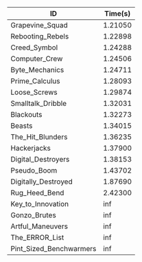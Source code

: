 |ID|Time(s)|
|-|-|
|Grapevine_Squad|1.21050|
|Rebooting_Rebels|1.22898|
|Creed_Symbol|1.24288|
|Computer_Crew|1.24506|
|Byte_Mechanics|1.24711|
|Prime_Calculus|1.28093|
|Loose_Screws|1.29874|
|Smalltalk_Dribble|1.32031|
|Blackouts|1.32273|
|Beasts|1.34015|
|The_Hit_Blunders|1.36235|
|Hackerjacks|1.37900|
|Digital_Destroyers|1.38153|
|Pseudo_Boom|1.43702|
|Digitally_Destroyed|1.87690|
|Rug_Heed_Bend|2.42300|
|Key_to_Innovation|inf|
|Gonzo_Brutes|inf|
|Artful_Maneuvers|inf|
|The_ERROR_List|inf|
|Pint_Sized_Benchwarmers|inf|
